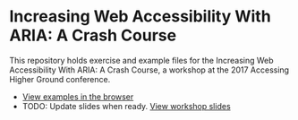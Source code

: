 # Increasing Web Accessibility With ARIA: A Crash Course

This repository holds exercise and example files for the Increasing Web Accessibility With ARIA: A Crash Course, a workshop at the 2017 Accessing Higher Ground conference.


* [View examples in the browser](https://uwfrontendtech.github.io/aria-workshop-ahg/)
* TODO: Update slides when ready. [View workshop slides](https://uw.edu)